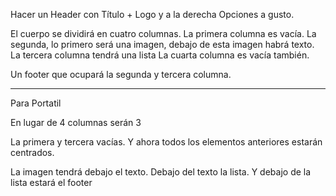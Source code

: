 Hacer un Header con Título + Logo y a la derecha Opciones a gusto.

El cuerpo se dividirá en cuatro columnas.
La primera columna es vacía. 
La segunda, lo primero será una imagen, debajo de esta imagen habrá texto.
La tercera columna tendrá una lista
La cuarta columna es vacía también.

Un footer que ocupará la segunda y tercera columna.

-----------------------------------

Para Portatil

En lugar de 4 columnas serán 3

La primera y tercera vacías.
Y ahora todos los elementos anteriores estarán centrados.

La imagen tendrá debajo el texto.
Debajo del texto la lista.
Y debajo de la lista estará el footer
